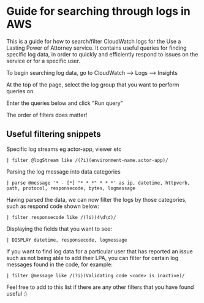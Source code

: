 # Guide for searching through logs in AWS

This is a guide for how to search/filter CloudWatch logs for the Use a Lasting Power of Attorney service.
It contains useful queries for finding specific log data, in order to quickly and efficiently respond to issues on the service or for a specific user.

To begin searching log data, go to CloudWatch --> Logs --> Insights

At the top of the page, select the log group that you want to perform queries on

Enter the queries below and click "Run query"

The order of filters does matter!

## Useful filtering snippets

Specific log streams eg actor-app, viewer etc

```
| filter @logStream like /(?i)(environment-name.actor-app)/
```

Parsing the log message into data categories

```
| parse @message '* - [*] "* * *" * * *' as ip, datetime, httpverb, path, protocol, responsecode, bytes, logmessage
```

Having parsed the data, we can now filter the logs by those categories, such as respond code shown below:

```
| filter responsecode like /(?i)(4\d\d)/
```

Displaying the fields that you want to see:

```
| DISPLAY datetime, responsecode, logmessage
```

If you want to find log data for a particular user that has reported an issue such as not being able to add their LPA, you can filter for certain log messages found in the code, for example:

```
| filter @message like /(?i)(Validating code <code> is inactive)/
```

Feel free to add to this list if there are any other filters that you have found useful :)
